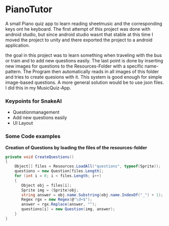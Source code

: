 # PianoTutor
A small Piano quiz app to learn reading sheetmusic and the corresponding keys ont he keyboard. The first attempt of this project was done with android studio, but since android studio wasnt that stable at this time I moved the project to unity and there exported the project to a android application.

the goal in this project was to learn something when traveling with the bus or train and to add new questions easily. The last point is done by inserting new images for questions to the Resources-Folder with a specific name-pattern. The Program then automatically reads in all images of this folder and tries to create quesions with it. This system is good enough for simple image-based questions. A more general solution would be to use json files. I did this in my MusicQuiz-App.

### Keypoints for SnakeAI
- Questionmanagement
- Add new questions easily
- UI Layout

### Some Code examples
**Creation of Questions by loading the files of the resources-folder**
```c#
private void CreateQuestions()
{
    Object[] files = Resources.LoadAll("questions", typeof(Sprite));
    questions = new Question[files.Length];
    for (int i = 0; i < files.Length; i++)
    {
       Object obj = files[i];
       Sprite img = (Sprite)obj;
       string answer = obj.name.Substring(obj.name.IndexOf("_") + 1);
       Regex rgx = new Regex(@"\d+$");
       answer = rgx.Replace(answer, "");
       questions[i] = new Question(img, answer);
    }
}
```
